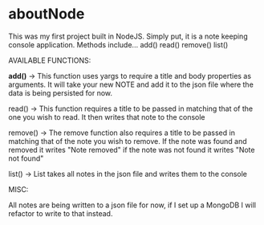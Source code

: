 # aboutNode
This was my first project built in NodeJS. Simply put, it is a note keeping console application. Methods include...
  add()
  read()
  remove()
  list()
  
AVAILABLE FUNCTIONS:

<b>add()</b> -> This function uses yargs to require a title and body properties as arguments. It will take your new NOTE and add it to the json file where the data is being persisted for now.

read() -> This function requires a title to be passed in matching that of the one you wish to read. It then writes that note to the console

remove() -> The remove function also requires a title to be passed in matching that of the note you wish to remove. If the note was found and removed it writes "Note removed" if the note was not found it writes "Note not found"

list() -> List takes all notes in the json file and writes them to the console

MISC:

All notes are being written to a json file for now, if I set up a MongoDB I will refactor to write to that instead.
  
